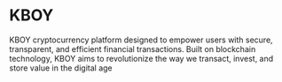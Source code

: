 # KBOY
KBOY cryptocurrency platform designed to empower users with secure, transparent, and efficient financial transactions. Built on blockchain technology, KBOY aims to revolutionize the way we transact, invest, and store value in the digital age
